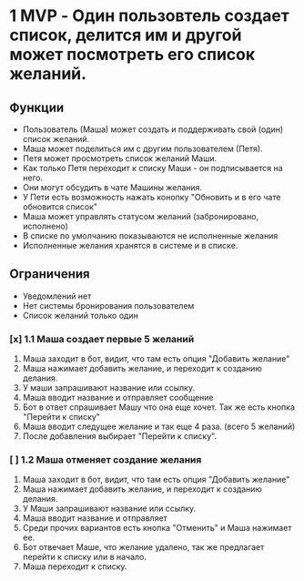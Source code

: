 # 1 MVP - Один пользовтель создает список, делится им и другой может посмотреть его список желаний.

## Функции
- Пользователь (Маша) может создать и поддерживать свой (один) список желаний. 
- Маша может поделиться им с другим пользователем (Петя). 
- Петя может просмотреть список желаний Маши.
- Как только Петя переходит к списку Маши - он подписывается на него. 
- Они могут обсудить в чате Машины желания.
- У Пети есть возможность нажать конопку "Обновить и в его чате обновится список"
- Маша может управлять статусом желаний (забронировано, исполнено)
- В списке по умолчанию показываются не исполненные желания
- Исполненные желания хранятся в системе и в списке.

## Ограничения
- Уведомлений нет
- Нет системы бронирования пользователем
- Список желаний только один

### [x] 1.1 Маша создает первые 5 желаний 

1. Маша заходит в бот, видит, что там есть опция "Добавить желание"
2. Маша нажимает добавить желание, и переходит к созданию делания.
3. У маши запрашивают название или ссылку.
4. Маша вводит название и отправляет сообщение
5. Бот в ответ спрашивает Машу что она еще хочет. Так же есть кнопка "Перейти к списку"
6. Маша вводит следущее желание и так еще 4 раза. (всего 5 желаний)
7. После добавления выбирает "Перейти к списку".

### [ ] 1.2 Маша отменяет создание желания

1. Маша заходит в бот, видит, что там есть опция "Добавить желание"
2. Маша нажимает добавить желание, и переходит к созданию делания.
3. У Маши запрашивают название или ссылку.
4. Маша вводит название и отправляет
5. Среди прочих вариантов есть кнопка "Отменить" и Маша нажимает ее.
6. Бот отвечает Маше, что желание удалено, так же предлагает перейти к списку или в начало.
7. Маша переходит к списку.

